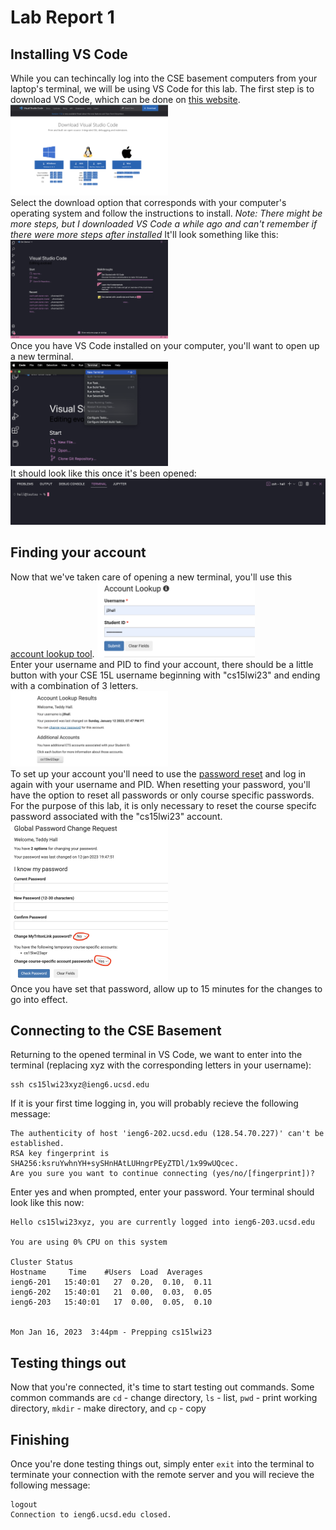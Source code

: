 # Lab Report 1

## Installing VS Code
While you can techincally log into the CSE basement computers from your laptop's terminal, we will be using VS Code for this lab. The first step is to download VS Code, which can be done on [this website](https://code.visualstudio.com/download). 
<br />
<img src="https://github.com/Hall003/cse15l-lab-reports/blob/main/Lab%20Report%201/Screen%20Shot%202023-01-15%20at%209.21.21%20PM.png" height= 50% width= 50%/> <br />
Select the download option that corresponds with your computer's operating system and follow the instructions to install. 
*Note: There might be more steps, but I downloaded VS Code a while ago and can't remember if there were more steps after installed* It'll look something like this:
<br />
<img src="https://github.com/Hall003/cse15l-lab-reports/blob/main/Lab%20Report%201/Screen%20Shot%202023-01-16%20at%204.06.26%20PM.png" height= 50% width= 50%/> <br />
Once you have VS Code installed on your computer, you'll want to open up a new terminal. 
<br />
<img src="https://github.com/Hall003/cse15l-lab-reports/blob/main/Lab%20Report%201/Screen%20Shot%202023-01-16%20at%203.25.53%20PM.png" height= 50% width= 50%/> <br />
It should look like this once it's been opened:
<br />
<img src="https://github.com/Hall003/cse15l-lab-reports/blob/main/Lab%20Report%201/Screen%20Shot%202023-01-16%20at%203.26.16%20PM.png"/> <br />
## Finding your account
Now that we've taken care of opening a new terminal, you'll use this [account lookup tool](https://sdacs.ucsd.edu/~icc/index.php). 
<img src="https://github.com/Hall003/cse15l-lab-reports/blob/main/Lab%20Report%201/Screen%20Shot%202023-01-15%20at%203.23.57%20PM.png" height= 50% width= 50%/> <br />
Enter your username and PID to find your account, there should be a little button with your CSE 15L username beginning with "cs15lwi23" and ending with a combination of 3 letters. 
<br />
<img src="https://github.com/Hall003/cse15l-lab-reports/blob/main/Lab%20Report%201/Screen%20Shot%202023-01-15%20at%209.23.06%20PM.png" height= 50% width= 50%/> <br />
To set up your account you'll need to use the [password reset](https://sdacs.ucsd.edu/~icc/password.php) and log in again with your username and PID. When resetting your password, you'll have the option to reset all passwords or only course specific passwords. For the purpose of this lab, it is only necessary to reset the course specifc password associated with the "cs15lwi23" account. 
<br />
<img src="https://github.com/Hall003/cse15l-lab-reports/blob/main/Lab%20Report%201/Screen%20Shot%202023-01-16%20at%204.11.22%20PM.png" height= 50% width= 50%/> <br />
Once you have set that password, allow up to 15 minutes for the changes to go into effect. 
## Connecting to the CSE Basement
Returning to the opened terminal in VS Code, we want to enter into the terminal (replacing xyz with the corresponding letters in your username):
```
ssh cs15lwi23xyz@ieng6.ucsd.edu
```
If it is your first time logging in, you will probably recieve the following message:
```
The authenticity of host 'ieng6-202.ucsd.edu (128.54.70.227)' can't be established.
RSA key fingerprint is SHA256:ksruYwhnYH+sySHnHAtLUHngrPEyZTDl/1x99wUQcec.
Are you sure you want to continue connecting (yes/no/[fingerprint])? 
```
Enter yes and when prompted, enter your password. Your terminal should look like this now:
```
Hello cs15lwi23xyz, you are currently logged into ieng6-203.ucsd.edu

You are using 0% CPU on this system

Cluster Status 
Hostname     Time    #Users  Load  Averages  
ieng6-201   15:40:01   27  0.20,  0.10,  0.11
ieng6-202   15:40:01   21  0.00,  0.03,  0.05
ieng6-203   15:40:01   17  0.00,  0.05,  0.10

 
Mon Jan 16, 2023  3:44pm - Prepping cs15lwi23
```
## Testing things out
Now that you're connected, it's time to start testing out commands. 
Some common commands are `cd` - change directory, `ls` - list, `pwd` - print working directory, `mkdir` - make directory, and `cp` - copy
## Finishing
Once you're done testing things out, simply enter `exit` into the terminal to terminate your connection with the remote server and you will recieve the following message:
```
logout
Connection to ieng6.ucsd.edu closed.
```
